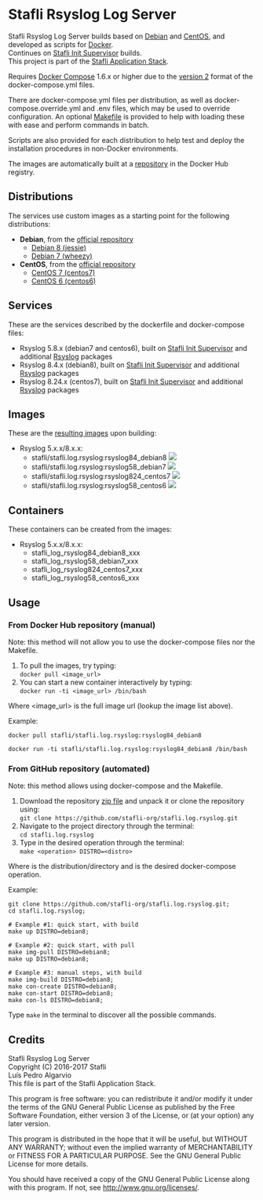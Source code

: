 # Stafli Rsyslog Log Server
Stafli Rsyslog Log Server builds based on [Debian](https://www.debian.org) and [CentOS](https://www.centos.org), and developed as scripts for [Docker](https://www.docker.com).  
Continues on [Stafli Init Supervisor](https://github.com/stafli-org/stafli.init.supervisor) builds.  
This project is part of the [Stafli Application Stack](https://github.com/stafli-org).

Requires [Docker Compose](https://docs.docker.com/compose) 1.6.x or higher due to the [version 2](https://docs.docker.com/compose/compose-file/#versioning) format of the docker-compose.yml files.

There are docker-compose.yml files per distribution, as well as docker-compose.override.yml and .env files, which may be used to override configuration.
An optional [Makefile](../../tree/master/Makefile) is provided to help with loading these with ease and perform commands in batch.

Scripts are also provided for each distribution to help test and deploy the installation procedures in non-Docker environments.

The images are automatically built at a [repository](https://hub.docker.com/r/stafli/stafli.log.rsyslog) in the Docker Hub registry.

## Distributions
The services use custom images as a starting point for the following distributions:
- __Debian__, from the [official repository](https://hub.docker.com/_/debian)
  - [Debian 8 (jessie)](../../tree/master/debian8)
  - [Debian 7 (wheezy)](../../tree/master/debian7)
- __CentOS__, from the [official repository](https://hub.docker.com/_/centos)
  - [CentOS 7 (centos7)](../../tree/master/centos7)
  - [CentOS 6 (centos6)](../../tree/master/centos6)

## Services
These are the services described by the dockerfile and docker-compose files:
- Rsyslog 5.8.x (debian7 and centos6), built on [Stafli Init Supervisor](https://github.com/stafli-org/stafli.init.supervisor) and additional [Rsyslog](http://www.rsyslog.com) packages
- Rsyslog 8.4.x (debian8), built on [Stafli Init Supervisor](https://github.com/stafli-org/stafli.init.supervisor) and additional [Rsyslog](http://www.rsyslog.com) packages
- Rsyslog 8.24.x (centos7), built on [Stafli Init Supervisor](https://github.com/stafli-org/stafli.init.supervisor) and additional [Rsyslog](http://www.rsyslog.com) packages

## Images
These are the [resulting images](https://hub.docker.com/r/stafli/stafli.log.rsyslog/tags) upon building:
- Rsyslog 5.x.x/8.x.x:
  - stafli/stafli.log.rsyslog:rsyslog84_debian8   [![](https://images.microbadger.com/badges/image/stafli/stafli.log.rsyslog:rsyslog84_debian8.svg)](https://microbadger.com/images/stafli/stafli.log.rsyslog:rsyslog84_debian8 "Get your own image badge on microbadger.com")
  - stafli/stafli.log.rsyslog:rsyslog58_debian7   [![](https://images.microbadger.com/badges/image/stafli/stafli.log.rsyslog:rsyslog58_debian7.svg)](https://microbadger.com/images/stafli/stafli.log.rsyslog:rsyslog58_debian7 "Get your own image badge on microbadger.com")
  - stafli/stafli.log.rsyslog:rsyslog824_centos7   [![](https://images.microbadger.com/badges/image/stafli/stafli.log.rsyslog:rsyslog824_centos7.svg)](https://microbadger.com/images/stafli/stafli.log.rsyslog:rsyslog824_centos7 "Get your own image badge on microbadger.com")
  - stafli/stafli.log.rsyslog:rsyslog58_centos6   [![](https://images.microbadger.com/badges/image/stafli/stafli.log.rsyslog:rsyslog58_centos6.svg)](https://microbadger.com/images/stafli/stafli.log.rsyslog:rsyslog58_centos6 "Get your own image badge on microbadger.com")

## Containers
These containers can be created from the images:
- Rsyslog 5.x.x/8.x.x:
  - stafli_log_rsyslog84_debian8_xxx
  - stafli_log_rsyslog58_debian7_xxx
  - stafli_log_rsyslog824_centos7_xxx
  - stafli_log_rsyslog58_centos6_xxx

## Usage

### From Docker Hub repository (manual)

Note: this method will not allow you to use the docker-compose files nor the Makefile.

1. To pull the images, try typing:  
`docker pull <image_url>`
2. You can start a new container interactively by typing:  
`docker run -ti <image_url> /bin/bash`

Where <image_url> is the full image url (lookup the image list above).

Example:
```
docker pull stafli/stafli.log.rsyslog:rsyslog84_debian8

docker run -ti stafli/stafli.log.rsyslog:rsyslog84_debian8 /bin/bash
```

### From GitHub repository (automated)

Note: this method allows using docker-compose and the Makefile.

1. Download the repository [zip file](https://github.com/stafli-org/stafli.log.rsyslog/archive/master.zip) and unpack it or clone the repository using:  
`git clone https://github.com/stafli-org/stafli.log.rsyslog.git`
2. Navigate to the project directory through the terminal:  
`cd stafli.log.rsyslog`
3. Type in the desired operation through the terminal:  
`make <operation> DISTRO=<distro>`

Where <distro> is the distribution/directory and <operation> is the desired docker-compose operation.

Example:
```
git clone https://github.com/stafli-org/stafli.log.rsyslog.git;
cd stafli.log.rsyslog;

# Example #1: quick start, with build
make up DISTRO=debian8;

# Example #2: quick start, with pull
make img-pull DISTRO=debian8;
make up DISTRO=debian8;

# Example #3: manual steps, with build
make img-build DISTRO=debian8;
make con-create DISTRO=debian8;
make con-start DISTRO=debian8;
make con-ls DISTRO=debian8;
```

Type `make` in the terminal to discover all the possible commands.

## Credits
Stafli Rsyslog Log Server  
Copyright (C) 2016-2017 Stafli  
Luís Pedro Algarvio  
This file is part of the Stafli Application Stack.

This program is free software: you can redistribute it and/or modify
it under the terms of the GNU General Public License as published by
the Free Software Foundation, either version 3 of the License, or
(at your option) any later version.

This program is distributed in the hope that it will be useful,
but WITHOUT ANY WARRANTY; without even the implied warranty of
MERCHANTABILITY or FITNESS FOR A PARTICULAR PURPOSE.  See the
GNU General Public License for more details.

You should have received a copy of the GNU General Public License
along with this program.  If not, see <http://www.gnu.org/licenses/>.
